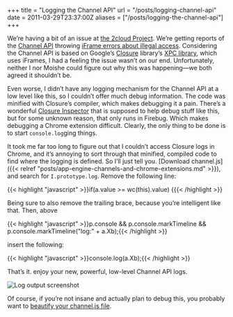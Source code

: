 +++
title = "Logging the Channel API"
url = "/posts/logging-channel-api"
date = 2011-03-29T23:37:00Z
aliases = ["/posts/logging-the-channel-api"]
+++

We’re having a bit of an issue at [the 2cloud Project](http://www.2cloudproject.com/). We’re getting reports of the [Channel API](http://code.google.com/appengine/docs/python/channel) throwing [iFrame errors about illegal access](http://help.2cloudproject.com/discussions/problems/51-says-sent-to-cloud-but-never-opens-up-on-chrome). Considering the Channel API is based on Google’s [Closure](http://code.google.com/p/closure-library/) library’s [XPC library](http://closure-library.googlecode.com/svn/!svn/bc/4/trunk/closure/goog/docs/class_goog_net_xpc_CrossPageChannel.html), which uses iFrames, I had a feeling the issue wasn’t on our end. Unfortunately, neither I nor Moishe could figure out why this was happening—we both agreed it shouldn’t be.

Even worse, I didn’t have any logging mechanism for the Channel API at a low level like this, so I couldn’t offer much debug information. The code was minified with Closure’s compiler, which makes debugging it a pain. There’s a wonderful [Closure Inspector](http://code.google.com/p/closure-inspector/) that is supposed to help debug stuff like this, but for some unknown reason, that only runs in Firebug. Which makes debugging a Chrome extension difficult. Clearly, the only thing to be done is to start `console.log`ging things.

It took me far too long to figure out that I couldn’t access Closure logs in Chrome, and it’s annoying to sort through that minified, compiled code to find where the logging is defined. So I’ll just tell you. [Download channel.js]({{< relref "posts/app-engine-channels-and-chrome-extensions.md" >}}), and search for `I.prototype.log`. Remove the following line:

{{< highlight "javascript" >}}if(a.value >= wc(this).value) {{{< /highlight >}}

Being sure to also remove the trailing brace, because you’re intelligent like that. Then, above

{{< highlight "javascript" >}}p.console && p.console.markTimeline && p.console.markTimeline("log:" + a.Xb);{{< /highlight >}}

insert the following:

{{< highlight "javascript" >}}console.log(a.Xb);{{< /highlight >}}

That’s it. enjoy your new, powerful, low-level Channel API logs.

![Log output screenshot](/img/channel_logging.png)

Of course, if you’re not insane and actually plan to debug this, you probably want to [beautify your channel.js file](http://jsbeautifier.org/).
